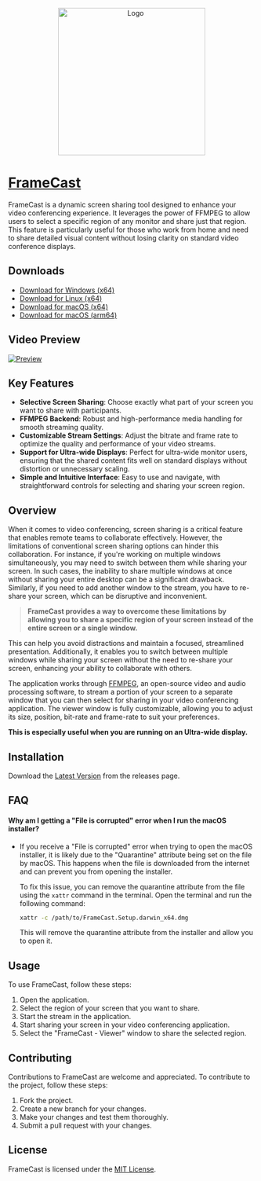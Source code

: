 <p align="center">
    <img src="./public/icon.png" width="300" alt="Logo">
</p>

# [FrameCast](https://framecast.app/)

FrameCast is a dynamic screen sharing tool designed to enhance your video conferencing experience. It leverages the power of FFMPEG to allow users to select a specific region of any monitor and share just that region. This feature is particularly useful for those who work from home and need to share detailed visual content without losing clarity on standard video conference displays.

## Downloads

- [Download for Windows (x64)](https://github.com/nathan-fiscaletti/framecast/releases/latest/download/FrameCast.Setup.windows_amd64.exe)
- [Download for Linux (x64)](https://github.com/nathan-fiscaletti/framecast/releases/latest/download/FrameCast.Setup.linux_amd64.deb)
- [Download for macOS (x64)](https://github.com/nathan-fiscaletti/framecast/releases/latest/download/FrameCast.Setup.darwin_x64.dmg)
- [Download for macOS (arm64)](https://github.com/nathan-fiscaletti/framecast/releases/latest/download/FrameCast.Setup.darwin_arm64.dmg)

## Video Preview

[![Preview](https://i.imgur.com/4F3RiCd.png)](https://youtu.be/hPjuXTlpybg)

## Key Features

- **Selective Screen Sharing**: Choose exactly what part of your screen you want to share with participants.
- **FFMPEG Backend**: Robust and high-performance media handling for smooth streaming quality.
- **Customizable Stream Settings**: Adjust the bitrate and frame rate to optimize the quality and performance of your video streams.
- **Support for Ultra-wide Displays**: Perfect for ultra-wide monitor users, ensuring that the shared content fits well on standard displays without distortion or unnecessary scaling.
- **Simple and Intuitive Interface**: Easy to use and navigate, with straightforward controls for selecting and sharing your screen region.

## Overview

When it comes to video conferencing, screen sharing is a critical feature that enables remote teams to collaborate effectively. However, the limitations of conventional screen sharing options can hinder this collaboration. For instance, if you're working on multiple windows simultaneously, you may need to switch between them while sharing your screen. In such cases, the inability to share multiple windows at once without sharing your entire desktop can be a significant drawback. Similarly, if you need to add another window to the stream, you have to re-share your screen, which can be disruptive and inconvenient.

> **FrameCast provides a way to overcome these limitations by allowing you to share a specific region of your screen instead of the entire screen or a single window.**

This can help you avoid distractions and maintain a focused, streamlined presentation. Additionally, it enables you to switch between multiple windows while sharing your screen without the need to re-share your screen, enhancing your ability to collaborate with others.

The application works through [FFMPEG](https://ffmpeg.org/), an open-source video and audio processing software, to stream a portion of your screen to a separate window that you can then select for sharing in your video conferencing application. The viewer window is fully customizable, allowing you to adjust its size, position, bit-rate and frame-rate to suit your preferences.

**This is especially useful when you are running on an Ultra-wide display.**

## Installation

Download the [Latest Version](https://github.com/nathan-fiscaletti/framecast/releases/latest) from the releases page.

## FAQ

#### Why am I getting a "File is corrupted" error when I run the macOS installer?

  - If you receive a "File is corrupted" error when trying to open the macOS installer, it is likely due to the "Quarantine" attribute being set on the file by macOS. This happens when the file is downloaded from the internet and can prevent you from opening the installer. 

    To fix this issue, you can remove the quarantine attribute from the file using the `xattr` command in the terminal. Open the terminal and run the following command:

    ```bash
    xattr -c /path/to/FrameCast.Setup.darwin_x64.dmg
    ```

    This will remove the quarantine attribute from the installer and allow you to open it.

## Usage

To use FrameCast, follow these steps:

1. Open the application.
2. Select the region of your screen that you want to share.
3. Start the stream in the application.
4. Start sharing your screen in your video conferencing application.
5. Select the "FrameCast - Viewer" window to share the selected region.

## Contributing

Contributions to FrameCast are welcome and appreciated. To contribute to the project, follow these steps:

1. Fork the project.
2. Create a new branch for your changes.
3. Make your changes and test them thoroughly.
4. Submit a pull request with your changes.

## License

FrameCast is licensed under the [MIT License](./LICENSE).
